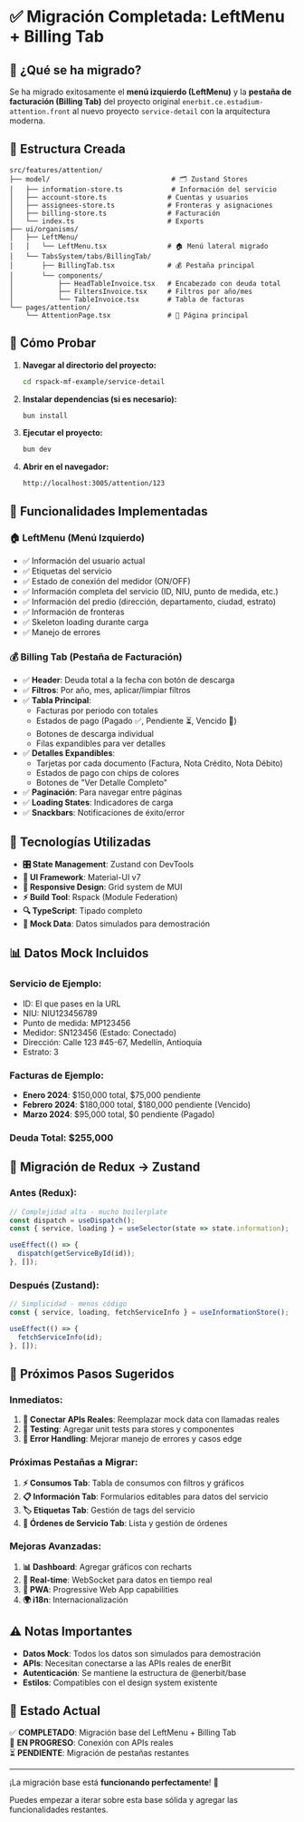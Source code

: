 # ✅ Migración Completada: LeftMenu + Billing Tab

## 🎯 **¿Qué se ha migrado?**

Se ha migrado exitosamente el **menú izquierdo (LeftMenu)** y la **pestaña de facturación (Billing Tab)** del proyecto original `enerbit.ce.estadium-attention.front` al nuevo proyecto `service-detail` con la arquitectura moderna.

## 📁 **Estructura Creada**

```
src/features/attention/
├── model/                              # 🗂️ Zustand Stores
│   ├── information-store.ts            # Información del servicio
│   ├── account-store.ts               # Cuentas y usuarios
│   ├── assignees-store.ts             # Fronteras y asignaciones
│   ├── billing-store.ts               # Facturación
│   └── index.ts                       # Exports
├── ui/organisms/
│   ├── LeftMenu/
│   │   └── LeftMenu.tsx               # 🏠 Menú lateral migrado
│   └── TabsSystem/tabs/BillingTab/
│       ├── BillingTab.tsx             # 💰 Pestaña principal
│       └── components/
│           ├── HeadTableInvoice.tsx   # Encabezado con deuda total
│           ├── FiltersInvoice.tsx     # Filtros por año/mes
│           └── TableInvoice.tsx       # Tabla de facturas
└── pages/attention/
    └── AttentionPage.tsx              # 📄 Página principal
```

## 🚀 **Cómo Probar**

1. **Navegar al directorio del proyecto:**
   ```bash
   cd rspack-mf-example/service-detail
   ```

2. **Instalar dependencias (si es necesario):**
   ```bash
   bun install
   ```

3. **Ejecutar el proyecto:**
   ```bash
   bun dev
   ```

4. **Abrir en el navegador:**
   ```
   http://localhost:3005/attention/123
   ```

## 🎨 **Funcionalidades Implementadas**

### **🏠 LeftMenu (Menú Izquierdo)**
- ✅ Información del usuario actual
- ✅ Etiquetas del servicio
- ✅ Estado de conexión del medidor (ON/OFF)
- ✅ Información completa del servicio (ID, NIU, punto de medida, etc.)
- ✅ Información del predio (dirección, departamento, ciudad, estrato)
- ✅ Información de fronteras
- ✅ Skeleton loading durante carga
- ✅ Manejo de errores

### **💰 Billing Tab (Pestaña de Facturación)**
- ✅ **Header**: Deuda total a la fecha con botón de descarga
- ✅ **Filtros**: Por año, mes, aplicar/limpiar filtros
- ✅ **Tabla Principal**: 
  - Facturas por periodo con totales
  - Estados de pago (Pagado ✅, Pendiente ⏳, Vencido 🚨)
  - Botones de descarga individual
  - Filas expandibles para ver detalles
- ✅ **Detalles Expandibles**:
  - Tarjetas por cada documento (Factura, Nota Crédito, Nota Débito)
  - Estados de pago con chips de colores
  - Botones de "Ver Detalle Completo"
- ✅ **Paginación**: Para navegar entre páginas
- ✅ **Loading States**: Indicadores de carga
- ✅ **Snackbars**: Notificaciones de éxito/error

## 🔧 **Tecnologías Utilizadas**

- **🎛️ State Management**: Zustand con DevTools
- **🎨 UI Framework**: Material-UI v7
- **📱 Responsive Design**: Grid system de MUI
- **⚡ Build Tool**: Rspack (Module Federation)
- **🔍 TypeScript**: Tipado completo
- **🧪 Mock Data**: Datos simulados para demostración

## 📊 **Datos Mock Incluidos**

### **Servicio de Ejemplo:**
- ID: El que pases en la URL
- NIU: NIU123456789
- Punto de medida: MP123456
- Medidor: SN123456 (Estado: Conectado)
- Dirección: Calle 123 #45-67, Medellín, Antioquia
- Estrato: 3

### **Facturas de Ejemplo:**
- **Enero 2024**: $150,000 total, $75,000 pendiente
- **Febrero 2024**: $180,000 total, $180,000 pendiente (Vencido)
- **Marzo 2024**: $95,000 total, $0 pendiente (Pagado)

### **Deuda Total**: $255,000

## 🔄 **Migración de Redux → Zustand**

### **Antes (Redux):**
```typescript
// Complejidad alta - mucho boilerplate
const dispatch = useDispatch();
const { service, loading } = useSelector(state => state.information);

useEffect(() => {
  dispatch(getServiceById(id));
}, []);
```

### **Después (Zustand):**
```typescript
// Simplicidad - menos código
const { service, loading, fetchServiceInfo } = useInformationStore();

useEffect(() => {
  fetchServiceInfo(id);
}, []);
```

## 🎯 **Próximos Pasos Sugeridos**

### **Inmediatos:**
1. **🔗 Conectar APIs Reales**: Reemplazar mock data con llamadas reales
2. **🧪 Testing**: Agregar unit tests para stores y componentes
3. **🚨 Error Handling**: Mejorar manejo de errores y casos edge

### **Próximas Pestañas a Migrar:**
1. **⚡ Consumos Tab**: Tabla de consumos con filtros y gráficos
2. **📋 Información Tab**: Formularios editables para datos del servicio
3. **🏷️ Etiquetas Tab**: Gestión de tags del servicio
4. **🔧 Órdenes de Servicio Tab**: Lista y gestión de órdenes

### **Mejoras Avanzadas:**
1. **📊 Dashboard**: Agregar gráficos con recharts
2. **🔄 Real-time**: WebSocket para datos en tiempo real
3. **📱 PWA**: Progressive Web App capabilities
4. **🌍 i18n**: Internacionalización

## ⚠️ **Notas Importantes**

- **Datos Mock**: Todos los datos son simulados para demostración
- **APIs**: Necesitan conectarse a las APIs reales de enerBit
- **Autenticación**: Se mantiene la estructura de @enerbit/base
- **Estilos**: Compatibles con el design system existente

## 🎉 **Estado Actual**

✅ **COMPLETADO**: Migración base del LeftMenu + Billing Tab  
🔄 **EN PROGRESO**: Conexión con APIs reales  
⏳ **PENDIENTE**: Migración de pestañas restantes  

---

¡La migración base está **funcionando perfectamente**! 🚀 

Puedes empezar a iterar sobre esta base sólida y agregar las funcionalidades restantes.